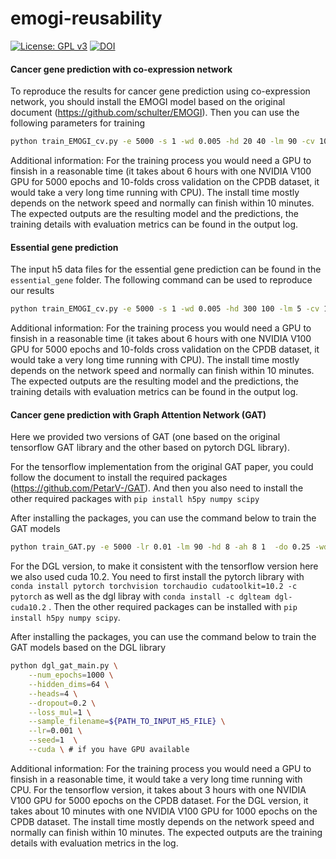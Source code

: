 # emogi-reusability
[![License: GPL v3](https://img.shields.io/badge/License-GPL%20v3-blue.svg)](https://www.gnu.org/licenses/gpl-3.0)
[![DOI](https://zenodo.org/badge/395635955.svg)](https://zenodo.org/badge/latestdoi/395635955)


#### Cancer gene prediction with co-expression network

To reproduce the results for cancer gene prediction using co-expression network, you should install the EMOGI model based on the original document (https://github.com/schulter/EMOGI). Then you can use the following parameters for training

```bash
python train_EMOGI_cv.py -e 5000 -s 1 -wd 0.005 -hd 20 40 -lm 90 -cv 10 -seed ${seed} -d ./co-expression/CPDB_coexp_multiomics.h5
```
Additional information: For the training process you would need a GPU to finsish in a reasonable time (it takes about 6 hours with one NVIDIA V100 GPU for 5000 epochs and 10-folds cross validation on the CPDB dataset, it would take a very long time running with CPU). The install time mostly depends on the network speed and normally can finish within 10 minutes. The expected outputs are the resulting model and the predictions, the training details with evaluation metrics can be found in the output log.
#### Essential gene prediction 

The input h5 data files for the essential gene prediction can be found in the `essential_gene` folder. The following command can be used to reproduce our results

```bash
python train_EMOGI_cv.py -e 5000 -s 1 -wd 0.005 -hd 300 100 -lm 5 -cv 10 -seed ${seed} -d ./essential_gene/CPDB_essential_multiomics.h5
```
Additional information: For the training process you would need a GPU to finsish in a reasonable time (it takes about 6 hours with one NVIDIA V100 GPU for 5000 epochs and 10-folds cross validation on the CPDB dataset, it would take a very long time running with CPU). The install time mostly depends on the network speed and normally can finish within 10 minutes. The expected outputs are the resulting model and the predictions, the training details with evaluation metrics can be found in the output log.
#### Cancer gene prediction with Graph Attention Network (GAT)

Here we provided two versions of GAT (one based on the original tensorflow GAT library and the other based on pytorch DGL library).

For the tensorflow implementation from the original GAT paper, you could follow the document to install the required packages (https://github.com/PetarV-/GAT). And then you also need to install the other required packages with `pip install h5py numpy scipy`

After installing the packages, you can use the command below to train the GAT models

```bash
python train_GAT.py -e 5000 -lr 0.01 -lm 90 -hd 8 -ah 8 1  -do 0.25 -wd 0.0 -seed 1 -d ${PATH_TO_INPUT_H5_FILE}
```

For the DGL version, to make it consistent with the tensorflow version here we also used cuda 10.2. You need to first install the pytorch library with `conda install pytorch torchvision torchaudio cudatoolkit=10.2 -c pytorch` as well as the dgl libray with `conda install -c dglteam dgl-cuda10.2` . Then the other required packages can be installed with `pip install h5py numpy scipy`.

After installing the packages, you can use the command below to train the GAT models based on the DGL library

```bash
python dgl_gat_main.py \
    --num_epochs=1000 \
    --hidden_dims=64 \
    --heads=4 \
    --dropout=0.2 \
    --loss_mul=1 \
    --sample_filename=${PATH_TO_INPUT_H5_FILE} \
    --lr=0.001 \
    --seed=1  \
    --cuda \ # if you have GPU available
```
Additional information: For the training process you would need a GPU to finsish in a reasonable time, it would take a very long time running with CPU. For the tensorflow version, it takes about 3 hours with one NVIDIA V100 GPU for 5000 epochs on the CPDB dataset. For the DGL version, it takes about 10 minutes with one NVIDIA V100 GPU for 1000 epochs on the CPDB dataset. The install time mostly depends on the network speed and normally can finish within 10 minutes. The expected outputs are the training details with evaluation metrics in the log.



